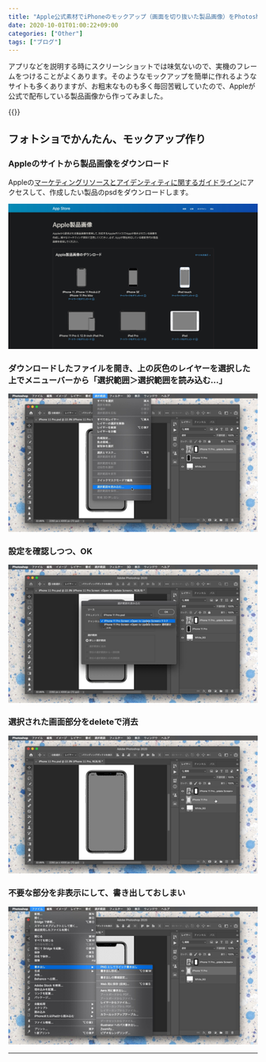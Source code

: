 ```yaml
---
title: "Apple公式素材でiPhoneのモックアップ（画面を切り抜いた製品画像）をPhotoshopで作る"
date: 2020-10-01T01:00:22+09:00
categories: ["Other"]
tags: ["ブログ"]
---
```

アプリなどを説明する時にスクリーンショットでは味気ないので、実機のフレームをつけることがよくあります。そのようなモックアップを簡単に作れるようなサイトも多くありますが、お粗末なものも多く毎回苦戦していたので、Appleが公式で配布している製品画像から作ってみました。

{{<ad>}}

## フォトショでかんたん、モックアップ作り

### Appleのサイトから製品画像をダウンロード

Appleの[マーケティングリソースとアイデンティティに関するガイドライン](https://developer.apple.com/jp/app-store/marketing/guidelines/#section-products)にアクセスして、作成したい製品のpsdをダウンロードします。

![](../../../images/ps-iphone-cliping-0.jpg)

### ダウンロードしたファイルを開き、上の灰色のレイヤーを選択した上でメニューバーから「選択範囲＞選択範囲を読み込む...」

![メニューバー＞選択範囲＞選択範囲を読み込む...](../../../images/ps-iphone-cliping-1.jpg)

### 設定を確認しつつ、OK

![](../../../images/ps-iphone-cliping-2-1554400.jpg)

### 選択された画面部分をdeleteで消去

![](../../../images/ps-iphone-cliping-3.jpg)

### 不要な部分を非表示にして、書き出しておしまい

![ps-iphone-cliping-4](../../../images/ps-iphone-cliping-4.jpg)



***

